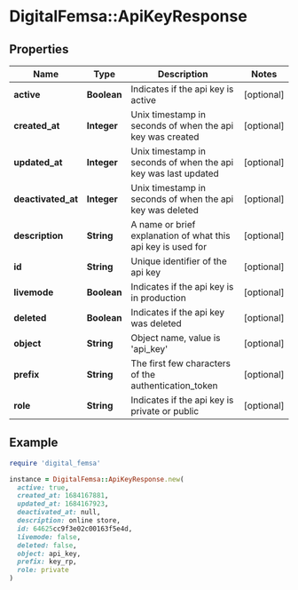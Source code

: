 # DigitalFemsa::ApiKeyResponse

## Properties

| Name | Type | Description | Notes |
| ---- | ---- | ----------- | ----- |
| **active** | **Boolean** | Indicates if the api key is active | [optional] |
| **created_at** | **Integer** | Unix timestamp in seconds of when the api key was created | [optional] |
| **updated_at** | **Integer** | Unix timestamp in seconds of when the api key was last updated | [optional] |
| **deactivated_at** | **Integer** | Unix timestamp in seconds of when the api key was deleted | [optional] |
| **description** | **String** | A name or brief explanation of what this api key is used for | [optional] |
| **id** | **String** | Unique identifier of the api key | [optional] |
| **livemode** | **Boolean** | Indicates if the api key is in production | [optional] |
| **deleted** | **Boolean** | Indicates if the api key was deleted | [optional] |
| **object** | **String** | Object name, value is &#39;api_key&#39; | [optional] |
| **prefix** | **String** | The first few characters of the authentication_token | [optional] |
| **role** | **String** | Indicates if the api key is private or public | [optional] |

## Example

```ruby
require 'digital_femsa'

instance = DigitalFemsa::ApiKeyResponse.new(
  active: true,
  created_at: 1684167881,
  updated_at: 1684167923,
  deactivated_at: null,
  description: online store,
  id: 64625cc9f3e02c00163f5e4d,
  livemode: false,
  deleted: false,
  object: api_key,
  prefix: key_rp,
  role: private
)
```

